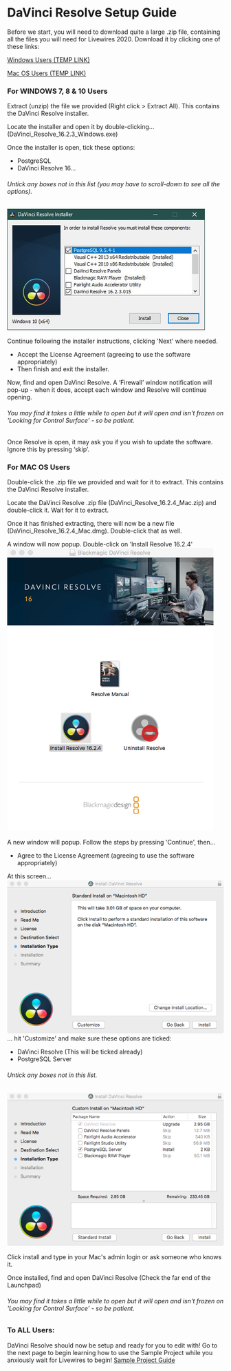 # DaVinci Resolve Setup Guide

Before we start, you will need to download quite a large .zip file, containing all the files you will need for Livewires 2020. Download it by clicking one of these links:

[Windows Users (TEMP LINK)](TempLinks.md)

[Mac OS Users (TEMP LINK)](TempLinks.md)


### For WINDOWS 7, 8 & 10 Users
Extract (unzip) the file we provided (Right click > Extract All). This contains the DaVinci Resolve installer.

Locate the installer and open it by double-clicking... (DaVinci_Resolve_16.2.3_Windows.exe)

Once the installer is open, tick these options:
* PostgreSQL
* DaVinci Resolve 16...
###### Untick any boxes not in this list (you may have to scroll-down to see all the options).
![Windows Options](files/resolve-installer2.JPG)

Continue following the installer instructions, clicking 'Next' where needed.
* Accept the License Agreement (agreeing to use the software appropriately)
* Then finish and exit the installer.

Now, find and open DaVinci Resolve.
A ‘Firewall’ window notification will pop-up - when it does, accept each window and Resolve will continue opening.
###### You may find it takes a little while to open but it will open and isn't frozen on 'Looking for Control Surface' - so be patient.
Once Resolve is open, it may ask you if you wish to update the software. Ignore this by pressing ‘skip’.


### For MAC OS Users
Double-click the .zip file we provided and wait for it to extract. This contains the DaVinci Resolve installer.

Locate the DaVinci Resolve .zip file (DaVinci_Resolve_16.2.4_Mac.zip) and double-click it. Wait for it to extract.

Once it has finished extracting, there will now be a new file (DaVinci_Resolve_16.2.4_Mac.dmg). Double-click that as well.

A window will now popup. Double-click on 'Install Resolve 16.2.4'
![MacDMG Window](files/mac_dmg-installer.png)

A new window will popup. Follow the steps by pressing 'Continue', then...
* Agree to the License Agreement (agreeing to use the software appropriately)

At this screen... ![Customize Install](files/mac_destination.png) ... hit 'Customize' and make sure these options are ticked:
* DaVinci Resolve (This will be ticked already)
* PostgreSQL Server
###### Untick any boxes not in this list.
![Options Ticked](files/mac_options.png)

Click install and type in your Mac's admin login or ask someone who knows it.

Once installed, find and open DaVinci Resolve (Check the far end of the Launchpad)
###### You may find it takes a little while to open but it will open and isn't frozen on 'Looking for Control Surface' - so be patient.


### To ALL Users:
DaVinci Resolve should now be setup and ready for you to edit with! Go to the next page to begin learning how to use the Sample Project while you anxiously wait for Livewires to begin! [Sample Project Guide](SampleProjectGuide.md)
